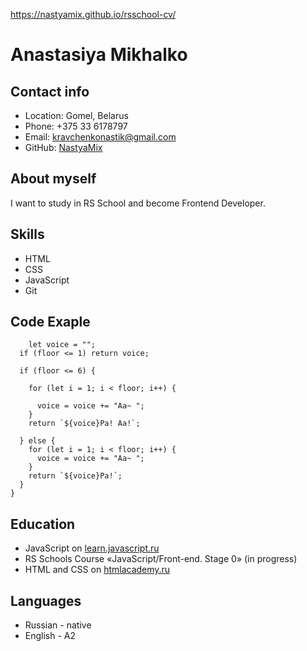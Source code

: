  https://nastyamix.github.io/rsschool-cv/
# Anastasiya Mikhalko
## Contact info
* Location: Gomel, Belarus
* Phone: +375 33 6178797
* Email: kravchenkonastik@gmail.com
* GitHub: [NastyaMix](https://github.com/NastyaMix)
## About myself
I want to study in RS School and become Frontend Developer.
## Skills
* HTML
* CSS
* JavaScript
* Git
## Code Exaple
```function sc(floor) {
    let voice = "";
  if (floor <= 1) return voice;
  
  if (floor <= 6) {
    
    for (let i = 1; i < floor; i++) {
     
      voice = voice += "Aa~ ";
    } 
    return `${voice}Pa! Aa!`;
    
  } else {
    for (let i = 1; i < floor; i++) {
      voice = voice += "Aa~ ";
    }
    return `${voice}Pa!`;
  }
}

```
## Education
* JavaScript on [learn.javascript.ru](https://learn.javascript.ru/)
* RS Schools Course «JavaScript/Front-end. Stage 0» (in progress)
* HTML and CSS on [htmlacademy.ru](https://htmlacademy.ru/courses/basic-html-css)
## Languages
* Russian - native
* English - A2

